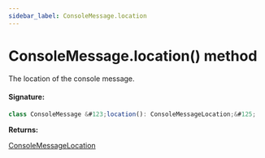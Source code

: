 ```yaml
---
sidebar_label: ConsoleMessage.location
---
```


# ConsoleMessage.location() method

The location of the console message.

#### Signature:

```typescript
class ConsoleMessage &#123;location(): ConsoleMessageLocation;&#125;
```

**Returns:**

[ConsoleMessageLocation](./puppeteer.consolemessagelocation.md)
